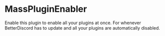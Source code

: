 # MassPluginEnabler
Enable this plugin to enable all your plugins at once. For whenever BetterDiscord has to update and all your plugins are automatically disabled.
